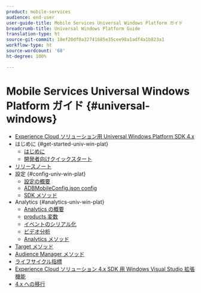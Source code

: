 ```yaml
---
product: mobile-services
audience: end-user
user-guide-title: Mobile Services Universal Windows Platform ガイド
breadcrumb-title: Universal Windows Platform Guide
translation-type: ht
source-git-commit: 18ef20df0a32741685e35cee98a1adf4a1b823a1
workflow-type: ht
source-wordcount: '68'
ht-degree: 100%

---
```



# Mobile Services Universal Windows Platform ガイド {#universal-windows}

+ [Experience Cloud ソリューション用 Universal Windows Platform SDK 4.x](overview.md)
+ はじめに {#get-started-univ-win-plat}
   + [はじめに](c-getting-started/c-getting-started.md)
   + [開発者向けクイックスタート](c-getting-started/dev-qs.md)
+ [リリースノート](release-notes.md)
+ 設定 {#config-univ-win-plat}
   + [設定の概要](c-configuration/c-configuration.md)
   + [ADBMobileConfig.json config](c-configuration/c.json.md)
   + [SDK メソッド](c-configuration/methods.md)
+ Analytics {#analytics-univ-win-plat}
   + [Analytics の概要](analytics/analytics.md)
   + [products 変数](analytics/products.md)
   + [イベントのシリアル化](analytics/event-serialization.md)
   + [ビデオ分析](analytics/video-qs.md)
   + [Analytics メソッド](analytics/analytics-methods.md)
+ [Target メソッド](target/target-methods.md)
+ [Audience Manager メソッド](audiencemgmt/audience-manager-methods.md)
+ [ライフサイクル指標](metrics.md)
+ [Experience Cloud ソリューション 4.x SDK 用 Windows Visual Studio 拡張機能](extensions/win-vse-4x.md)
+ [4.x への移行](migration-v3.md)
